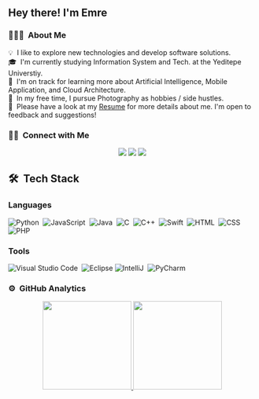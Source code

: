 <h2>Hey there! I'm Emre</h2>

### 👨🏻‍💻 &nbsp;About Me

💡 &nbsp;I like to explore new technologies and develop software solutions.\
🎓 &nbsp;I'm currently studying Information System and Tech. at the Yeditepe Universtiy.\
🌱 &nbsp;I'm on track for learning more about Artificial Intelligence, Mobile Application, and Cloud Architecture.\
📸 &nbsp;In my free time, I pursue Photography as hobbies / side hustles.\
📄 &nbsp;Please have a look at my [Resume](https://emrekardas.com/resume_emre_kardas.pdf) for more details about me. I'm open to feedback and suggestions!
### 🤝🏻 &nbsp;Connect with Me

<p align="center">
<a href="https://www.emrekardas.com"><img src="https://img.shields.io/badge/-emrekardas.com-3423A6?style=flat&logo=Google-Chrome&logoColor=white"/></a>
<a href="https://linkedin.com/in/emrekardas"><img src="https://img.shields.io/badge/-Emre KARDAŞ-0077B5?style=flat&logo=Linkedin&logoColor=white"/></a>
<a href="mailto:emre@emrekardas.com"><img src="https://img.shields.io/badge/-emre@emrekardas.com-D14836?style=flat&logo=Gmail&logoColor=white"/></a>
</p>


## 🛠 &nbsp;Tech Stack
### Languages
![Python](https://img.shields.io/badge/-Python-05122A?style=flat&logo=python)&nbsp;
![JavaScript](https://img.shields.io/badge/-JavaScript-05122A?style=flat&logo=javascript)&nbsp;
![Java](https://img.shields.io/badge/-Java-05122A?style=flat&logo=Java&logoColor=FFA518)&nbsp;
![C](https://img.shields.io/badge/-C-05122A?style=flat&logo=C&logoColor=A8B9CC)&nbsp;
![C++](https://img.shields.io/badge/-C++-05122A?style=flat&logo=C%2B%2B&logoColor=00599C)&nbsp;
![Swift](https://img.shields.io/badge/-Swift-05122A?style=flat&logo=swift)&nbsp;
![HTML](https://img.shields.io/badge/-HTML-05122A?style=flat&logo=HTML5)&nbsp;
![CSS](https://img.shields.io/badge/-CSS-05122A?style=flat&logo=CSS3&logoColor=1572B6)&nbsp;
![PHP](https://img.shields.io/badge/-PHP-05122A?style=flat&logo=PHP&logoColor=#800080)&nbsp;


### Tools
![Visual Studio Code](https://img.shields.io/badge/-Visual%20Studio%20Code-05122A?style=flat&logo=visual-studio-code&logoColor=007ACC)&nbsp;
![Eclipse](https://img.shields.io/badge/-Eclipse-05122A?style=flat&logo=eclipse-ide&logoColor=2C2255)
![IntelliJ](https://img.shields.io/badge/-IntelliJ-05122A?style=flat&logo=adobe-intellij)&nbsp;
![PyCharm](https://img.shields.io/badge/-PyCharm-05122A?style=flat&logo=adobe-pycharm)&nbsp;

### ⚙️ &nbsp;GitHub Analytics

<p align="center">
<a href="https://github.com/emrekardas">
  <img height="180em" src="https://github-readme-stats-eight-theta.vercel.app/api?username=emrekardas&show_icons=true&theme=algolia&include_all_commits=true&count_private=true"/>
  <img height="180em" src="https://github-readme-stats-eight-theta.vercel.app/api/top-langs/?username=emrekardas&layout=compact&langs_count=8&theme=algolia"/>
  
</a>
</p>


